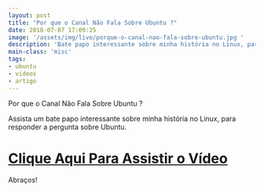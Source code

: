 ```yaml
---
layout: post
title: "Por que o Canal Não Fala Sobre Ubuntu ?"
date: 2018-07-07 17:09:25
image: '/assets/img/live/porque-o-canal-nao-fala-sobre-ubuntu.jpg '
description: 'Bate papo interessante sobre minha história no Linux, para responder a pergunta sobre Ubuntu.'
main-class: 'misc'
tags:
- ubuntu
- videos
- artigo
---
```


Por que o Canal Não Fala Sobre Ubuntu ?

Assista um bate papo interessante sobre minha história no Linux, para responder a pergunta sobre Ubuntu.

# [Clique Aqui Para Assistir o Vídeo](https://youtu.be/mfH2ePogN5A)

Abraços!

<script async src="https://pagead2.googlesyndication.com/pagead/js/adsbygoogle.js"></script>

<!-- Informat -->
<ins class="adsbygoogle"
 style="display:block"
 data-ad-client="ca-pub-2838251107855362"
 data-ad-slot="2327980059"
 data-ad-format="auto"
 data-full-width-responsive="true"></ins>

<script>
(adsbygoogle = window.adsbygoogle || []).push({});
</script>

